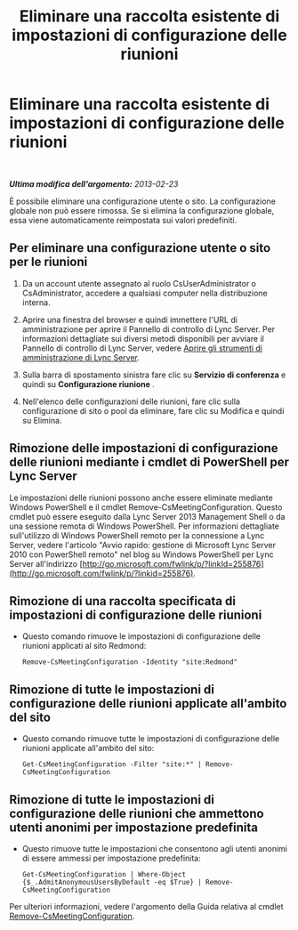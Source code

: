 ﻿---
title: Eliminare una raccolta esistente di impostazioni di configurazione delle riunioni
TOCTitle: Eliminare una raccolta esistente di impostazioni di configurazione delle riunioni
ms:assetid: 92ff8a91-05c5-4047-a533-5dff12f22299
ms:mtpsurl: https://technet.microsoft.com/it-it/library/JJ688136(v=OCS.15)
ms:contentKeyID: 49887658
ms.date: 08/24/2015
mtps_version: v=OCS.15
ms.translationtype: HT
---

# Eliminare una raccolta esistente di impostazioni di configurazione delle riunioni

 

_**Ultima modifica dell'argomento:** 2013-02-23_

È possibile eliminare una configurazione utente o sito. La configurazione globale non può essere rimossa. Se si elimina la configurazione globale, essa viene automaticamente reimpostata sui valori predefiniti.

## Per eliminare una configurazione utente o sito per le riunioni

1.  Da un account utente assegnato al ruolo CsUserAdministrator o CsAdministrator, accedere a qualsiasi computer nella distribuzione interna.

2.  Aprire una finestra del browser e quindi immettere l'URL di amministrazione per aprire il Pannello di controllo di Lync Server. Per informazioni dettagliate sui diversi metodi disponibili per avviare il Pannello di controllo di Lync Server, vedere [Aprire gli strumenti di amministrazione di Lync Server](lync-server-2013-open-lync-server-administrative-tools.md).

3.  Sulla barra di spostamento sinistra fare clic su **Servizio di conferenza** e quindi su **Configurazione riunione** .

4.  Nell'elenco delle configurazioni delle riunioni, fare clic sulla configurazione di sito o pool da eliminare, fare clic su Modifica e quindi su Elimina.

## Rimozione delle impostazioni di configurazione delle riunioni mediante i cmdlet di PowerShell per Lync Server

Le impostazioni delle riunioni possono anche essere eliminate mediante Windows PowerShell e il cmdlet Remove-CsMeetingConfiguration. Questo cmdlet può essere eseguito dalla Lync Server 2013 Management Shell o da una sessione remota di Windows PowerShell. Per informazioni dettagliate sull'utilizzo di Windows PowerShell remoto per la connessione a Lync Server, vedere l'articolo "Avvio rapido: gestione di Microsoft Lync Server 2010 con PowerShell remoto" nel blog su Windows PowerShell per Lync Server all'indirizzo [http://go.microsoft.com/fwlink/p/?linkId=255876](http://go.microsoft.com/fwlink/p/?linkid=255876).

## Rimozione di una raccolta specificata di impostazioni di configurazione delle riunioni

  - Questo comando rimuove le impostazioni di configurazione delle riunioni applicati al sito Redmond:
    
        Remove-CsMeetingConfiguration -Identity "site:Redmond"

## Rimozione di tutte le impostazioni di configurazione delle riunioni applicate all'ambito del sito

  - Questo comando rimuove tutte le impostazioni di configurazione delle riunioni applicate all'ambito del sito:
    
        Get-CsMeetingConfiguration -Filter "site:*" | Remove-CsMeetingConfiguration

## Rimozione di tutte le impostazioni di configurazione delle riunioni che ammettono utenti anonimi per impostazione predefinita

  - Questo rimuove tutte le impostazioni che consentono agli utenti anonimi di essere ammessi per impostazione predefinita:
    
        Get-CsMeetingConfiguration | Where-Object {$_.AdmitAnonymousUsersByDefault -eq $True} | Remove-CsMeetingConfiguration

Per ulteriori informazioni, vedere l'argomento della Guida relativa al cmdlet [Remove-CsMeetingConfiguration](ttps://docs.microsoft.com/en-us/powershell/module/skype/Remove-CsMeetingConfiguration).

